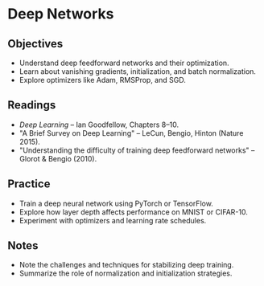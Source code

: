 # Deep Networks

## Objectives
- Understand deep feedforward networks and their optimization.
- Learn about vanishing gradients, initialization, and batch normalization.
- Explore optimizers like Adam, RMSProp, and SGD.

## Readings
- *Deep Learning* – Ian Goodfellow, Chapters 8–10.
- "A Brief Survey on Deep Learning" – LeCun, Bengio, Hinton (Nature 2015).
- "Understanding the difficulty of training deep feedforward networks" – Glorot & Bengio (2010).

## Practice
- Train a deep neural network using PyTorch or TensorFlow.
- Explore how layer depth affects performance on MNIST or CIFAR-10.
- Experiment with optimizers and learning rate schedules.

## Notes
- Note the challenges and techniques for stabilizing deep training.
- Summarize the role of normalization and initialization strategies.
